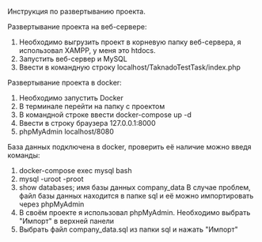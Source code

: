 Инструкция по развертыванию проекта.

Развертывание проекта на веб-сервере:
1. Необходимо выгрузить проект в корневую папку веб-сервера, я использовал XAMPP, у меня это htdocs.
2. Запустить веб-сервер и MySQL
3. Ввести в командную строку localhost/TaknadoTestTask/index.php

Развертывание проекта в docker:
1. Необходимо запустить Docker
2. В терминале перейти на папку с проектом
3. В командной строке ввести docker-compose up -d
4. Ввести в строку браузера 127.0.0.1:8000
5. phpMyAdmin localhost/8080

База данных подключена в docker, проверить её наличие можно введя команды:
1. docker-compose exec mysql bash
2. mysql -uroot -proot
3. show databases;
имя базы данных company_data
В случае проблем, файл базы данных находится в папке sql и её можно импортировать через phpMyAdmin
1. В своём проекте я использовал phpMyAdmin. Необходимо выбрать "Импорт" в верхней панели
2. Выбрать файл company_data.sql из папки sql и нажать "Импорт"
